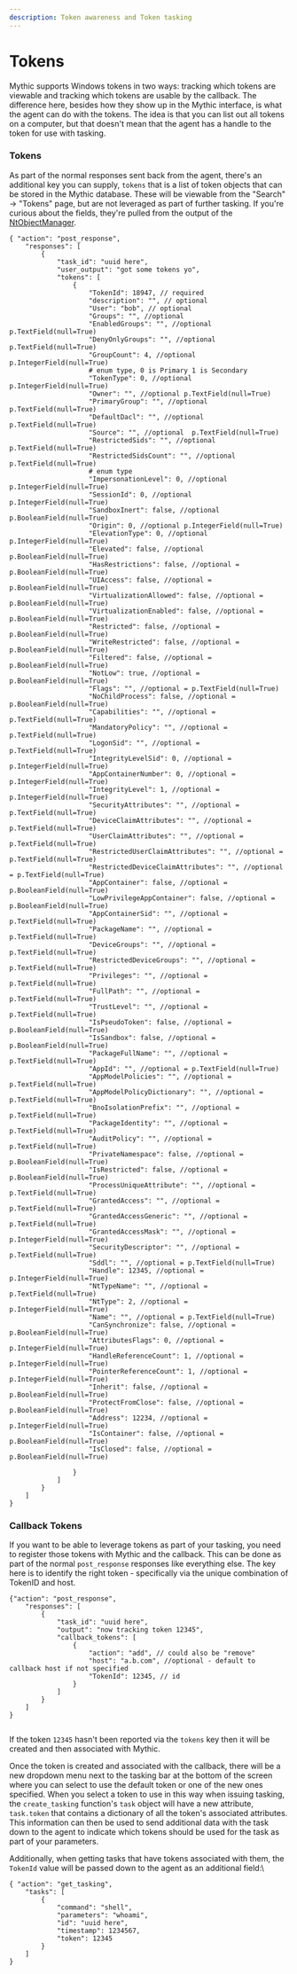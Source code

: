 ```yaml
---
description: Token awareness and Token tasking
---
```


# Tokens

Mythic supports Windows tokens in two ways: tracking which tokens are viewable and tracking which tokens are usable by the callback. The difference here, besides how they show up in the Mythic interface, is what the agent can do with the tokens. The idea is that you can list out all tokens on a computer, but that doesn't mean that the agent has a handle to the token for use with tasking.&#x20;

### Tokens

As part of the normal responses sent back from the agent, there's an additional key you can supply, `tokens` that is a list of token objects that can be stored in the Mythic database. These will be viewable from the "Search" -> "Tokens" page, but are not leveraged as part of further tasking. If you're curious about the fields, they're pulled from the output of the [NtObjectManager](https://github.com/googleprojectzero/sandbox-attacksurface-analysis-tools/blob/main/NtObjectManager/NtTokenFunctions.ps1).

```
{ "action": "post_response",
    "responses": [
        {
            "task_id": "uuid here",
            "user_output": "got some tokens yo",
            "tokens": [
                {
                    "TokenId": 18947, // required
                    "description": "", // optional
                    "User": "bob", // optional
                    "Groups": "", //optional
                    "EnabledGroups": "", //optional p.TextField(null=True)
                    "DenyOnlyGroups": "", //optional p.TextField(null=True)
                    "GroupCount": 4, //optional p.IntegerField(null=True)
                    # enum type, 0 is Primary 1 is Secondary
                    "TokenType": 0, //optional p.IntegerField(null=True)
                    "Owner": "", //optional p.TextField(null=True)
                    "PrimaryGroup": "", //optional p.TextField(null=True)
                    "DefaultDacl": "", //optional p.TextField(null=True)
                    "Source": "", //optional  p.TextField(null=True)
                    "RestrictedSids": "", //optional p.TextField(null=True)
                    "RestrictedSidsCount": "", //optional p.TextField(null=True)
                    # enum type
                    "ImpersonationLevel": 0, //optional p.IntegerField(null=True)
                    "SessionId": 0, //optional p.IntegerField(null=True)
                    "SandboxInert": false, //optional p.BooleanField(null=True)
                    "Origin": 0, //optional p.IntegerField(null=True)
                    "ElevationType": 0, //optional p.IntegerField(null=True)
                    "Elevated": false, //optional p.BooleanField(null=True)
                    "HasRestrictions": false, //optional = p.BooleanField(null=True)
                    "UIAccess": false, //optional = p.BooleanField(null=True)
                    "VirtualizationAllowed": false, //optional = p.BooleanField(null=True)
                    "VirtualizationEnabled": false, //optional = p.BooleanField(null=True)
                    "Restricted": false, //optional = p.BooleanField(null=True)
                    "WriteRestricted": false, //optional = p.BooleanField(null=True)
                    "Filtered": false, //optional = p.BooleanField(null=True)
                    "NotLow": true, //optional = p.BooleanField(null=True)
                    "Flags": "", //optional = p.TextField(null=True)
                    "NoChildProcess": false, //optional = p.BooleanField(null=True)
                    "Capabilities": "", //optional = p.TextField(null=True)
                    "MandatoryPolicy": "", //optional = p.TextField(null=True)
                    "LogonSid": "", //optional = p.TextField(null=True)
                    "IntegrityLevelSid": 0, //optional = p.IntegerField(null=True)
                    "AppContainerNumber": 0, //optional = p.IntegerField(null=True)
                    "IntegrityLevel": 1, //optional = p.IntegerField(null=True)
                    "SecurityAttributes": "", //optional = p.TextField(null=True)
                    "DeviceClaimAttributes": "", //optional = p.TextField(null=True)
                    "UserClaimAttributes": "", //optional = p.TextField(null=True)
                    "RestrictedUserClaimAttributes": "", //optional = p.TextField(null=True)
                    "RestrictedDeviceClaimAttributes": "", //optional = p.TextField(null=True)
                    "AppContainer": false, //optional = p.BooleanField(null=True)
                    "LowPrivilegeAppContainer": false, //optional = p.BooleanField(null=True)
                    "AppContainerSid": "", //optional = p.TextField(null=True)
                    "PackageName": "", //optional = p.TextField(null=True)
                    "DeviceGroups": "", //optional = p.TextField(null=True)
                    "RestrictedDeviceGroups": "", //optional = p.TextField(null=True)
                    "Privileges": "", //optional = p.TextField(null=True)
                    "FullPath": "", //optional = p.TextField(null=True)
                    "TrustLevel": "", //optional = p.TextField(null=True)
                    "IsPseudoToken": false, //optional = p.BooleanField(null=True)
                    "IsSandbox": false, //optional = p.BooleanField(null=True)
                    "PackageFullName": "", //optional = p.TextField(null=True)
                    "AppId": "", //optional = p.TextField(null=True)
                    "AppModelPolicies": "", //optional = p.TextField(null=True)
                    "AppModelPolicyDictionary": "", //optional = p.TextField(null=True)
                    "BnoIsolationPrefix": "", //optional = p.TextField(null=True)
                    "PackageIdentity": "", //optional = p.TextField(null=True)
                    "AuditPolicy": "", //optional = p.TextField(null=True)
                    "PrivateNamespace": false, //optional = p.BooleanField(null=True)
                    "IsRestricted": false, //optional = p.BooleanField(null=True)
                    "ProcessUniqueAttribute": "", //optional = p.TextField(null=True)
                    "GrantedAccess": "", //optional = p.TextField(null=True)
                    "GrantedAccessGeneric": "", //optional = p.TextField(null=True)
                    "GrantedAccessMask": "", //optional = p.IntegerField(null=True)
                    "SecurityDescriptor": "", //optional = p.TextField(null=True)
                    "Sddl": "", //optional = p.TextField(null=True)
                    "Handle": 12345, //optional = p.IntegerField(null=True)
                    "NtTypeName": "", //optional = p.TextField(null=True)
                    "NtType": 2, //optional = p.IntegerField(null=True)
                    "Name": "", //optional = p.TextField(null=True)
                    "CanSynchronize": false, //optional = p.BooleanField(null=True)
                    "AttributesFlags": 0, //optional = p.IntegerField(null=True)
                    "HandleReferenceCount": 1, //optional = p.IntegerField(null=True)
                    "PointerReferenceCount": 1, //optional = p.IntegerField(null=True)
                    "Inherit": false, //optional = p.BooleanField(null=True)
                    "ProtectFromClose": false, //optional = p.BooleanField(null=True)
                    "Address": 12234, //optional = p.IntegerField(null=True)
                    "IsContainer": false, //optional = p.BooleanField(null=True)
                    "IsClosed": false, //optional = p.BooleanField(null=True)
                    
                }
            ]
        }
    ]
}
```

### Callback Tokens

If you want to be able to leverage tokens as part of your tasking, you need to register those tokens with Mythic and the callback. This can be done as part of the normal `post_response` responses like everything else. The key here is to identify the right token - specifically via the unique combination of TokenID and host.

```
{"action": "post_response",
    "responses": [
        {
            "task_id": "uuid here",
            "output": "now tracking token 12345",
            "callback_tokens": [
                {
                    "action": "add", // could also be "remove"
                    "host": "a.b.com", //optional - default to callback host if not specified
                    "TokenId": 12345, // id 
                }
            ]
        }
    ]
}
                    
```

If the token `12345` hasn't been reported via the `tokens` key then it will be created and then associated with Mythic.

Once the token is created and associated with the callback, there will be a new dropdown menu  next to the tasking bar at the bottom of the screen where you can select to use the default token or one of the new ones specified. When you select a token to use in this way when issuing tasking, the `create_tasking` function's `task` object will have a new attribute, `task.token` that contains a dictionary of all the token's associated attributes. This information can then be used to send additional data with the task down to the agent to indicate which tokens should be used for the task as part of your parameters.&#x20;

Additionally, when getting tasks that have tokens associated with them, the `TokenId` value will be passed down to the agent as an additional field:\


```
{ "action": "get_tasking",
    "tasks": [
        {
            "command": "shell",
            "parameters": "whoami",
            "id": "uuid here",
            "timestamp": 1234567,
            "token": 12345
        }
    ]
}
```
